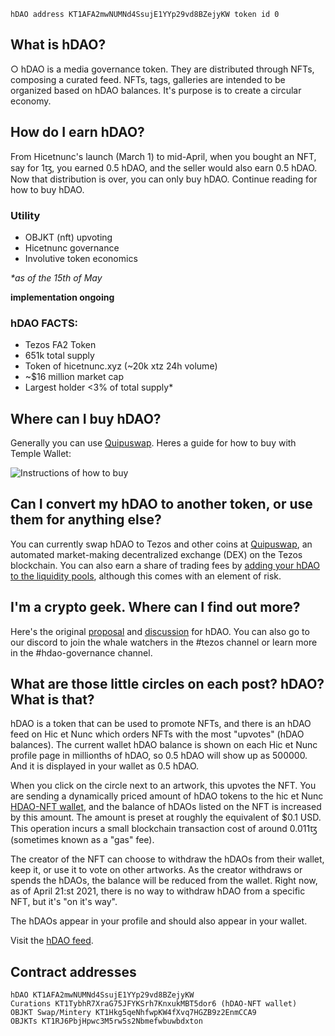 `hDAO address KT1AFA2mwNUMNd4SsujE1YYp29vd8BZejyKW token id 0`

## What is hDAO?

○ hDAO is a media governance token. They are distributed through NFTs, composing a curated feed. NFTs, tags, galleries are intended to be organized based on hDAO balances. It's purpose is to create a circular economy.

## How do I earn hDAO?
From Hicetnunc's launch (March 1) to mid-April, when you bought an NFT, say for 1ꜩ, you earned 0.5 hDAO, and the seller would also earn 0.5 hDAO. Now that distribution is over, you can only buy hDAO. Continue reading for how to buy hDAO.

### Utility
* OBJKT (nft) upvoting
* Hicetnunc governance
* Involutive token economics

_*as of the 15th of May_

**implementation ongoing**

### hDAO FACTS:
* Tezos FA2 Token
* 651k total supply
* Token of hicetnunc.xyz (~20k xtz 24h volume)
* ~$16 million market cap
* Largest holder <3% of total supply*

## Where can I buy hDAO?
Generally you can use [Quipuswap](https://quipuswap.com/swap). Heres a guide for how to buy with Temple Wallet:

![Instructions of how to buy](https://i.ibb.co/RHHPKYs/image0.jpg)

## Can I convert my hDAO to another token, or use them for anything else?
You can currently swap hDAO to Tezos and other coins at [Quipuswap](https://quipuswap.com/swap), an automated market-making decentralized exchange (DEX) on the Tezos blockchain. You can also earn a share of trading fees by [adding your hDAO to the liquidity pools](https://xtz.news/defi-news/quipuswap/decentralized-exchange-quipuswap-is-live-on-tezos/), although this comes with an element of risk.

## I'm a crypto geek. Where can I find out more?
Here's the original [proposal](https://hicetnunc2000.medium.com/hicetnunc-microfunding-protocol-e270a63eb73c) and [discussion](https://forum.tezosagora.org/t/hicetnunc-microfunding-protocol/2318) for hDAO. You can also go to our discord to join the whale watchers in the #tezos channel or learn more in the #hdao-governance channel.

## What are those little circles on each post? hDAO? What is that?
hDAO is a token that can be used to promote NFTs, and there is an hDAO feed on Hic et Nunc which orders NFTs with the most "upvotes" (hDAO balances). The current wallet hDAO balance is shown on each Hic et Nunc profile page in millionths of hDAO, so 0.5 hDAO will show up as 500000. And it is displayed in your wallet as 0.5 hDAO.

When you click on the circle next to an artwork, this upvotes the NFT. You are sending a dynamically priced amount of hDAO tokens to the hic et Nunc [HDAO-NFT wallet](https://tzkt.io/KT1TybhR7XraG75JFYKSrh7KnxukMBT5dor6/tokens), and the balance of hDAOs listed on the NFT is increased by this amount. The amount is preset at roughly the equivalent of $0.1 USD.
This operation incurs a small blockchain transaction cost of around 0.011ꜩ (sometimes known as a "gas" fee).

The creator of the NFT can choose to withdraw the hDAOs from their wallet, keep it, or use it to vote on other artworks. As the creator withdraws or spends the hDAOs, the balance will be reduced from the wallet. Right now, as of April 21:st 2021, there is no way to withdraw hDAO from a specific NFT, but it's "on it's way".

The hDAOs appear in your profile and should also appear in your wallet.

Visit the [hDAO feed](https://hicetnunc.xyz/hdao).

## Contract addresses

```OBJKT KT1RJ6PbjHpwc3M5rw5s2Nbmefwbuwbdxton
hDAO KT1AFA2mwNUMNd4SsujE1YYp29vd8BZejyKW
Curations KT1TybhR7XraG75JFYKSrh7KnxukMBT5dor6 (hDAO-NFT wallet)
OBJKT Swap/Mintery KT1Hkg5qeNhfwpKW4fXvq7HGZB9z2EnmCCA9
OBJKTs KT1RJ6PbjHpwc3M5rw5s2Nbmefwbuwbdxton
```
